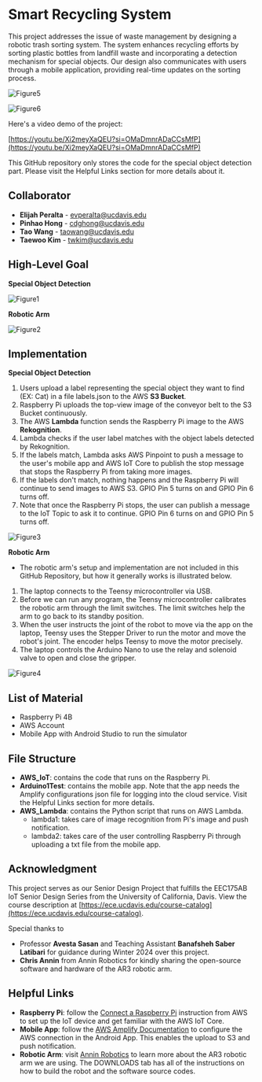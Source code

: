 # Smart Recycling System

This project addresses the issue of waste management by designing a robotic trash sorting system. The system enhances recycling efforts by sorting plastic bottles from landfill waste and incorporating a detection mechanism for special objects. Our design also communicates with users through a mobile application, providing real-time updates on the sorting process.

![Figure5](./image/Figure5.jpg)

![Figure6](./image/Figure6.jpg)

Here's a video demo of the project: 

[https://youtu.be/Xi2meyXaQEU?si=OMaDmnrADaCCsMfP](https://youtu.be/Xi2meyXaQEU?si=OMaDmnrADaCCsMfP)

This GitHub repository only stores the code for the special object detection part. Please visit the Helpful Links section for more details about it.

## Collaborator
* **Elijah Peralta** - evperalta@ucdavis.edu
* **Pinhao Hong** - cdghong@ucdavis.edu
* **Tao Wang** - taowang@ucdavis.edu
* **Taewoo Kim** - twkim@ucdavis.edu

## High-Level Goal

**Special Object Detection**

![Figure1](./image/Figure1.png)

**Robotic Arm**

![Figure2](./image/Figure2.png)

## Implementation

**Special Object Detection**
1. Users upload a label representing the special object they want to find (EX: Cat) in a file labels.json to the AWS **S3 Bucket**.
2. Raspberry Pi uploads the top-view image of the conveyor belt to the S3 Bucket continuously.
3. The AWS **Lambda** function sends the Raspberry Pi image to the AWS **Rekognition**.
4. Lambda checks if the user label matches with the object labels detected by Rekognition.
5. If the labels match, Lambda asks AWS Pinpoint to push a message to the user's mobile app and AWS IoT Core to publish the stop message that stops the Raspberry Pi from taking more images. 
6. If the labels don't match, nothing happens and the Raspberry Pi will continue to send images to AWS S3. GPIO Pin 5 turns on and GPIO Pin 6 turns off.
7. Note that once the Raspberry Pi stops, the user can publish a message to the IoT Topic to ask it to continue. GPIO Pin 6 turns on and GPIO Pin 5 turns off.

![Figure3](./image/Figure3.png)

**Robotic Arm**
* The robotic arm's setup and implementation are not included in this GitHub Repository, but how it generally works is illustrated below.

1. The laptop connects to the Teensy microcontroller via USB.
2. Before we can run any program, the Teensy microcontroller calibrates the robotic arm through the limit switches. The limit switches help the arm to go back to its standby position.
3. When the user instructs the joint of the robot to move via the app on the laptop, Teensy uses the Stepper Driver to run the motor and move the robot's joint. The encoder helps Teensy to move the motor precisely.
4. The laptop controls the Arduino Nano to use the relay and solenoid valve to open and close the gripper.

![Figure4](./image/Figure4.png)


## List of Material
* Raspberry Pi 4B
* AWS Account
* Mobile App with Android Studio to run the simulator

## File Structure
* **AWS_IoT**: contains the code that runs on the Raspberry Pi.
* **Arduino1Test**: contains the mobile app. Note that the app needs the Amplify configurations json file for logging into the cloud service. Visit the Helpful Links section for more details.
* **AWS_Lambda**: contains the Python script that runs on AWS Lambda.
    * lambda1: takes care of image recognition from Pi's image and push notification.
    * lambda2: takes care of the user controlling Raspberry Pi through uploading a txt file from the mobile app.

## Acknowledgment
This project serves as our Senior Design Project that fulfills the EEC175AB IoT Senior Design Series from the University of California, Davis. View the course description at [https://ece.ucdavis.edu/course-catalog](https://ece.ucdavis.edu/course-catalog).

Special thanks to 
* Professor **Avesta Sasan** and Teaching Assistant **Banafsheh Saber Latibari** for guidance during Winter 2024 over this project.
* **Chris Annin** from Annin Robotics for kindly sharing the open-source software and hardware of the AR3 robotic arm.

## Helpful Links
* **Raspberry Pi**: follow the [Connect a Raspberry Pi](https://docs.aws.amazon.com/iot/latest/developerguide/connecting-to-existing-device.html) instruction from AWS to set up the IoT device and get familiar with the AWS IoT Core.
* **Mobile App**: follow the [AWS Amplify Documentation](https://docs.amplify.aws/android/) to configure the AWS connection in the Android App. This enables the upload to S3 and push notification.
* **Robotic Arm**: visit [Annin Robotics](https://www.anninrobotics.com) to learn more about the AR3 robotic arm we are using. The DOWNLOADS tab has all of the instructions on how to build the robot and the software source codes.
